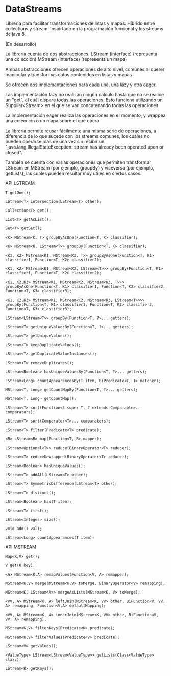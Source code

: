 # DataStreams
Libreria para facilitar transformaciones de listas y mapas. 
Híbrido entre collections y stream. Inspirtado en la programación funcional y los streams de java 8.


(En desarrollo)

La librería cuenta de dos abstracciones:
LStream (interface) (representa una colección)
MStream (interface) (representa un mapa)

Ambas abstracciones ofrecen operaciones de alto nivel, comúnes al querer manipular y transformas datos contenidos en listas y mapas. 

Se ofrecen dos implementaciones para cada una, una lazy y otra eager.

Las implementación lazy no realizan ningún calculo hasta que no se realice un "get", el cuál dispara todas las operaciones. Esto funciona utilizando un Supplier<Stream<T>> en el que se van concatenando todas las operaciones. 

La implementación eager realiza las operaciones en el momento, y wrappea una colección o un mapa sobre el que opera.

La librería permite reusar fácilmente una misma serie de operaciones, a diferencia de lo que sucede con los streams comunes, los cuales no pueden operarse más de una vez sin recibir un "java.lang.IllegalStateException: stream has already been operated upon or closed". 

También se cuenta con varias operaciones que permiten transformar LStream en MStream (por ejemplo, groupBy) y viceversa (por ejemplo, getLists), las cuales pueden resultar muy utiles en ciertos casos.
  
 
API LSTREAM

	T getOne();

	LStream<T> intersection(LStream<T> other);

	Collection<T> get();

	List<T> getAsList();

	Set<T> getSet();

	<K> MStream<K, T> groupByAsOne(Function<T, K> classifier);

	<K> MStream<K, LStream<T>> groupBy(Function<T, K> classifier);

	<K1, K2> MStream<K1, MStream<K2, T>> groupByAsOne(Function<T, K1> classifier1, Function<T, K2> classifier2);

	<K1, K2> MStream<K1, MStream<K2, LStream<T>>> groupBy(Function<T, K1> classifier1, Function<T, K2> classifier2);

	<K1, K2,K3> MStream<K1, MStream<K2, MStream<K3, T>>> groupByAsOne(Function<T, K1> classifier1, Function<T, K2> classifier2, Function<T, K3> classifier3);

	<K1, K2,K3> MStream<K1, MStream<K2, MStream<K3, LStream<T>>>> groupBy(Function<T, K1> classifier1, Function<T, K2> classifier2, Function<T, K3> classifier3);

	LStream<LStream<T>> groupBy(Function<T, ?>... getters);

	LStream<T> getUniqueValuesBy(Function<T, ?>... getters);

	LStream<T> getUniqueValues();

	LStream<T> keepDuplicateValues();

	LStream<T> getDuplicateValueInstances();

	LStream<T> removeDuplicates();

	LStream<Boolean> hasUniqueValuesBy(Function<T, ?>... getters);

	LStream<Long> countAppearancesBy(T item, BiPredicate<T, T> matcher);

	MStream<T, Long> getCountMapBy(Function<T, ?>... getters);

	MStream<T, Long> getCountMap();

	LStream<T> sort(Function<? super T, ? extends Comparable>... comparators);

	LStream<T> sort(Comparator<T>... comparators);

	LStream<T> filter(Predicate<T> predicate);

	<B> LStream<B> map(Function<T, B> mapper);

	LStream<Optional<T>> reduce(BinaryOperator<T> reducer);

	LStream<T> reduceUnwrapped(BinaryOperator<T> reducer);

	LStream<Boolean> hasUniqueValues();

	LStream<T> addAll(LStream<T> other);

	LStream<T> SymmetricDifference(LStream<T> other);

	LStream<T> distinct();

	LStream<Boolean> has(T item);

	LStream<T> first();

	LStream<Integer> size();

	void add(T val);

	LStream<Long> countAppearances(T item);
  

 
API MSTREAM

	Map<K,V> get();

	V get(K key);

	<A> MStream<K,A> remapValues(Function<V, A> remapper);

	MStream<K,V> merge(MStream<K,V> toMerge, BinaryOperator<V> remapping);

	MStream<K, LStream<V>> mergeAsLists(MStream<K, V> toMerge);

	<VV, A> MStream<K, A> leftJoin(MStream<K, VV> other, BiFunction<V, VV, A> remapping, Function<V,A> defaultMapping);

	<VV, A> MStream<K, A> innerJoin(MStream<K, VV> other, BiFunction<V, VV, A> remapping);

	MStream<K,V> filterKeys(Predicate<K> predicate);

	MStream<K,V> filterValues(Predicate<V> predicate);

	LStream<V> getValues();

	<ValueType> LStream<LStream<ValueType>> getLists(Class<ValueType> clazz);

	LStream<K> getKeys();





